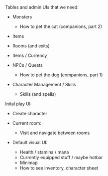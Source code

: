 
Tables and admin UIs that we need:

 - Monsters
   - How to pet the cat (companions, part 2)

 - Items

 - Rooms (and exits)

 - Items / Currency

 - NPCs / Quests
   - How to pet the dog (companions, part 1)

 - Character Management / Skills
   - Skills (and spells)

Inital play UI:

 - Create character
 
 - Current room:
   - Visit and navigate between rooms
 
 - Default visual UI:
   - Health / stamina / mana
   - Currently equipped stuff / maybe hotbar
   - Minimap
   - How to see inventory, character sheet



